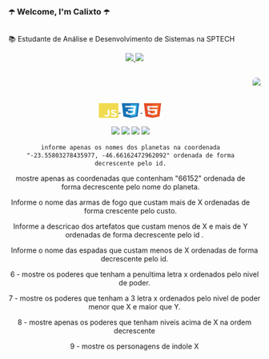 ###  ☂️ Welcome, I'm Calixto ☂️
##

📚 Estudante de Análise e Desenvolvimento de Sistemas na SPTECH
<br>

 <div align="center">
  <a href="https://github.com/eduardaclx">
  <img height="160em" src="https://github-readme-stats.vercel.app/api?username=eduardaclx&show_icons=true&theme=midnight-purple&include_all_commits=true&count_private=true"/>
  <img height="160em" src="https://github-readme-stats.vercel.app/api/top-langs/?username=eduardaclx&layout=compact&langs_count=7&theme=midnight-purple"/>
 </div>
 
 ##

 <img align="right" height="300" style="border-radius:50px;" src="https://user-images.githubusercontent.com/100138993/170887665-08d99e1c-b54a-44bb-9aa1-f167150a42fd.png">
 <br>
 <br>
 <div style="display: inline_block;" align="center"><br>
  <img align="center" height="30" width="40" src="https://raw.githubusercontent.com/devicons/devicon/master/icons/javascript/javascript-plain.svg">
  <img align="center" height="30" width="40" src="https://raw.githubusercontent.com/devicons/devicon/master/icons/css3/css3-original.svg">
  <img align="center" height="30" width="40" src="https://raw.githubusercontent.com/devicons/devicon/master/icons/html5/html5-original.svg">
  
 </div>
  <br>
  
   <div align="center">
    <a href="https://www.linkedin.com/in/eduarda-calixto/" target="_blank"><img src="https://img.shields.io/badge/-LinkedIn-%230077B5?style=for-the-badge&logo=linkedin&logoColor=white" target="_blank"></a>
   <a href = "mailto:eduardaclx@gmail.com"><img src="https://img.shields.io/badge/-Gmail-%23333?style=for-the-badge&logo=gmail&logoColor=white" target="_blank"></a>
   <a href="https://www.behance.net/dudacalixto" target="_blank"><img src="https://img.shields.io/badge/-Behance-blue?style=for-the-badge&logo=behance&logoColor=white" target="_blank"></a>
<a href="https://instagram.com/callixtoz" target="_blank"><img src="https://img.shields.io/badge/-Instagram-%23E4405F?style=for-the-badge&logo=instagram&logoColor=white" target="_blank"></a>

    
    informe apenas os nomes dos planetas na coordenada "-23.55803278435977, -46.66162472962092" ordenada de forma decrescente pelo id.

mostre apenas as coordenadas que contenham "66152" ordenada de forma decrescente pelo nome do planeta.

Informe o nome das armas de fogo que custam mais de X ordenadas de forma crescente pelo custo.

Informe a descricao dos artefatos que custam menos de X e mais de Y ordenadas de forma decrescente pelo id .

Informe o nome das espadas que custam menos de X ordenadas de forma decrescente pelo id.

6 - mostre os poderes que tenham a penultima letra x  ordenados pelo nivel de poder.


7 - mostre os poderes que tenham a 3 letra x ordenados pelo nivel de poder menor que X e maior que Y.

8 - mostre apenas os poderes que tenham niveis acima de X na ordem decrescente 

9 - mostre os personagens de indole X 
 












 

   </div>
  

  
